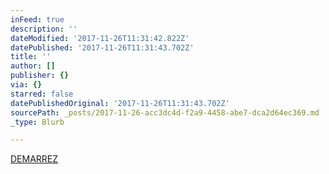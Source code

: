 ```yaml
---
inFeed: true
description: ''
dateModified: '2017-11-26T11:31:42.822Z'
datePublished: '2017-11-26T11:31:43.702Z'
title: ''
author: []
publisher: {}
via: {}
starred: false
datePublishedOriginal: '2017-11-26T11:31:43.702Z'
sourcePath: _posts/2017-11-26-acc3dc4d-f2a9-4458-abe7-dca2d64ec369.md
_type: Blurb

---
```

[DEMARREZ][0]

[0]: https://cyboolo.eu.auth0.com/login?client=W1jbxu3C003wehR2kbuCJorz9D23hyEB